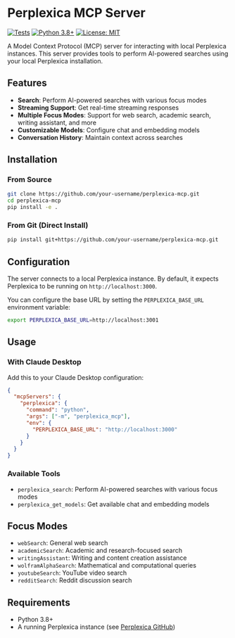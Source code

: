 # Perplexica MCP Server

[![Tests](https://github.com/armand0e/perplexica-mcp/workflows/Tests/badge.svg)](https://github.com/armand0e/perplexica-mcp/actions)
[![Python 3.8+](https://img.shields.io/badge/python-3.8+-blue.svg)](https://www.python.org/downloads/)
[![License: MIT](https://img.shields.io/badge/License-MIT-yellow.svg)](https://opensource.org/licenses/MIT)

A Model Context Protocol (MCP) server for interacting with local Perplexica instances. This server provides tools to perform AI-powered searches using your local Perplexica installation.

## Features

- **Search**: Perform AI-powered searches with various focus modes
- **Streaming Support**: Get real-time streaming responses
- **Multiple Focus Modes**: Support for web search, academic search, writing assistant, and more
- **Customizable Models**: Configure chat and embedding models
- **Conversation History**: Maintain context across searches

## Installation

### From Source

```bash
git clone https://github.com/your-username/perplexica-mcp.git
cd perplexica-mcp
pip install -e .
```

### From Git (Direct Install)

```bash
pip install git+https://github.com/your-username/perplexica-mcp.git
```

## Configuration

The server connects to a local Perplexica instance. By default, it expects Perplexica to be running on `http://localhost:3000`.

You can configure the base URL by setting the `PERPLEXICA_BASE_URL` environment variable:

```bash
export PERPLEXICA_BASE_URL=http://localhost:3001
```

## Usage

### With Claude Desktop

Add this to your Claude Desktop configuration:

```json
{
  "mcpServers": {
    "perplexica": {
      "command": "python",
      "args": ["-m", "perplexica_mcp"],
      "env": {
        "PERPLEXICA_BASE_URL": "http://localhost:3000"
      }
    }
  }
}
```

### Available Tools

- `perplexica_search`: Perform AI-powered searches with various focus modes
- `perplexica_get_models`: Get available chat and embedding models

## Focus Modes

- `webSearch`: General web search
- `academicSearch`: Academic and research-focused search
- `writingAssistant`: Writing and content creation assistance
- `wolframAlphaSearch`: Mathematical and computational queries
- `youtubeSearch`: YouTube video search
- `redditSearch`: Reddit discussion search

## Requirements

- Python 3.8+
- A running Perplexica instance (see [Perplexica GitHub](https://github.com/ItzCrazyKns/Perplexica))
